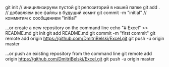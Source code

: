 git init // иницилизируем пустой git репозиторий в нашей папке
git add . // добавляем все файлы в будущий комит
git commit -m "initial" // коммитим с сообщением "initial"














…or create a new repository on the command line
echo "# Excel" >> README.md
git init
git add README.md
git commit -m "first commit"
git remote add origin https://github.com/DmitriBelski/Excel.git
git push -u origin master

…or push an existing repository from the command line
git remote add origin https://github.com/DmitriBelski/Excel.git
git push -u origin master